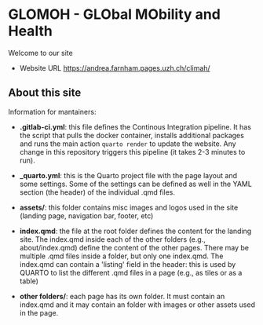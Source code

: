 # GLOMOH - GLObal MObility and Health

Welcome to our site 

- Website URL <https://andrea.farnham.pages.uzh.ch/climah/>



## About this site
Information for mantainers: 

- **.gitlab-ci.yml**: this file defines the Continous Integration pipeline. It has the script that pulls the docker container, installs additional packages and runs the main action `quarto render` to update the website. Any change in this repository triggers this pipeline (it takes 2-3 minutes to run). 
- **_quarto.yml**: this is the Quarto project file with the page layout and some settings. Some of the settings can be defined as well in the YAML section (the header) of the individual .qmd files. 

- **assets/**: this folder contains misc images and logos used in the site (landing page, navigation bar, footer, etc)

- **index.qmd**: the file at the root folder defines the content for the landing site. The index.qmd inside each of the other folders (e.g., about/index.qmd) define the content of the other pages. There may be multiple .qmd files inside a folder, but only one index.qmd. The index.qmd can contain a 'listing' field in the header: this is used by QUARTO to list the different .qmd files in a page (e.g., as tiles or as a table)

- **other folders/**: each page has its own folder. It must contain an index.qmd and it may contain an folder with images or other assets used in the page. 











